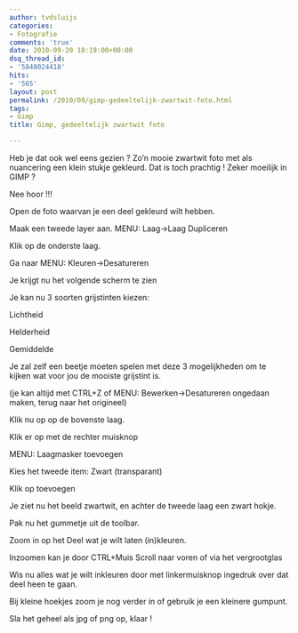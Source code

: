 ```yaml
---
author: tvdsluijs
categories:
- Fotografie
comments: 'true'
date: 2010-09-20 18:19:00+00:00
dsq_thread_id:
- '5848024418'
hits:
- '565'
layout: post
permalink: /2010/09/gimp-gedeeltelijk-zwartwit-foto.html
tags:
- Gimp
title: Gimp, gedeeltelijk zwartwit foto

---
```

Heb je dat ook wel eens gezien ? Zo’n mooie zwartwit foto met als nuancering een klein stukje gekleurd. Dat is toch prachtig ! Zeker moeilijk in GIMP ?

Nee hoor !!! <!--more-->


  
Open de foto waarvan je een deel gekleurd wilt hebben.

Maak een tweede layer aan. MENU: Laag->Laag Dupliceren

Klik op de onderste laag.

Ga naar MENU: Kleuren->Desatureren

Je krijgt nu het volgende scherm te zien

Je kan nu 3 soorten grijstinten kiezen:
  
Lichtheid
  
Helderheid
  
Gemiddelde

Je zal zelf een beetje moeten spelen met deze 3 mogelijkheden om te kijken wat voor jou de mooiste grijstint is.

(je kan altijd met CTRL+Z of MENU: Bewerken->Desatureren ongedaan maken, terug naar het origineel)

Klik nu op op de bovenste laag.

Klik er op met de rechter muisknop

MENU: Laagmasker toevoegen

Kies het tweede item: Zwart (transparant)

Klik op toevoegen

Je ziet nu het beeld zwartwit, en achter de tweede laag een zwart hokje.

Pak nu het gummetje uit de toolbar.

Zoom in op het Deel wat je wilt laten (in)kleuren.

Inzoomen kan je door CTRL+Muis Scroll naar voren of via het vergrootglas

Wis nu alles wat je wilt inkleuren door met linkermuisknop ingedruk over dat deel heen te gaan.

Bij kleine hoekjes zoom je nog verder in of gebruik je een kleinere gumpunt.

Sla het geheel als jpg of png op, klaar !